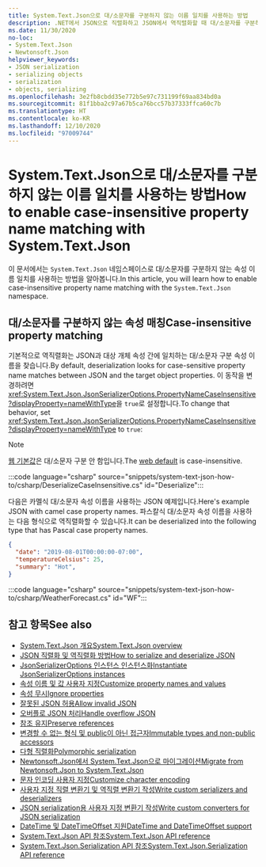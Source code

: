 ```yaml
---
title: System.Text.Json으로 대/소문자를 구분하지 않는 이름 일치를 사용하는 방법
description: .NET에서 JSON으로 직렬화하고 JSON에서 역직렬화할 때 대/소문자를 구분하지 않는 속성 이름 일치를 사용하는 방법을 알아봅니다.
ms.date: 11/30/2020
no-loc:
- System.Text.Json
- Newtonsoft.Json
helpviewer_keywords:
- JSON serialization
- serializing objects
- serialization
- objects, serializing
ms.openlocfilehash: 3e2fb8cbdd35e772b5e97c731199f69aa834bd0a
ms.sourcegitcommit: 81f1bba2c97a67b5ca76bcc57b37333ffca60c7b
ms.translationtype: HT
ms.contentlocale: ko-KR
ms.lasthandoff: 12/10/2020
ms.locfileid: "97009744"
---
```

# <a name="how-to-enable-case-insensitive-property-name-matching-with-no-locsystemtextjson"></a><span data-ttu-id="07b13-103">System.Text.Json으로 대/소문자를 구분하지 않는 이름 일치를 사용하는 방법</span><span class="sxs-lookup"><span data-stu-id="07b13-103">How to enable case-insensitive property name matching with System.Text.Json</span></span>

<span data-ttu-id="07b13-104">이 문서에서는 `System.Text.Json` 네임스페이스로 대/소문자를 구분하지 않는 속성 이름 일치를 사용하는 방법을 알아봅니다.</span><span class="sxs-lookup"><span data-stu-id="07b13-104">In this article, you will learn how to enable case-insensitive property name matching with the `System.Text.Json` namespace.</span></span>

## <a name="case-insensitive-property-matching"></a><span data-ttu-id="07b13-105">대/소문자를 구분하지 않는 속성 매칭</span><span class="sxs-lookup"><span data-stu-id="07b13-105">Case-insensitive property matching</span></span>

<span data-ttu-id="07b13-106">기본적으로 역직렬화는 JSON과 대상 개체 속성 간에 일치하는 대/소문자 구분 속성 이름을 찾습니다.</span><span class="sxs-lookup"><span data-stu-id="07b13-106">By default, deserialization looks for case-sensitive property name matches between JSON and the target object properties.</span></span> <span data-ttu-id="07b13-107">이 동작을 변경하려면 <xref:System.Text.Json.JsonSerializerOptions.PropertyNameCaseInsensitive?displayProperty=nameWithType>을 `true`로 설정합니다.</span><span class="sxs-lookup"><span data-stu-id="07b13-107">To change that behavior, set <xref:System.Text.Json.JsonSerializerOptions.PropertyNameCaseInsensitive?displayProperty=nameWithType> to `true`:</span></span>

> [!NOTE]
> <span data-ttu-id="07b13-108">[웹 기본값](system-text-json-configure-options.md#web-defaults-for-jsonserializeroptions)은 대/소문자 구분 안 함입니다.</span><span class="sxs-lookup"><span data-stu-id="07b13-108">The [web default](system-text-json-configure-options.md#web-defaults-for-jsonserializeroptions) is case-insensitive.</span></span>

:::code language="csharp" source="snippets/system-text-json-how-to/csharp/DeserializeCaseInsensitive.cs" id="Deserialize":::

<span data-ttu-id="07b13-109">다음은 카멜식 대/소문자 속성 이름을 사용하는 JSON 예제입니다.</span><span class="sxs-lookup"><span data-stu-id="07b13-109">Here's example JSON with camel case property names.</span></span> <span data-ttu-id="07b13-110">파스칼식 대/소문자 속성 이름을 사용하는 다음 형식으로 역직렬화할 수 있습니다.</span><span class="sxs-lookup"><span data-stu-id="07b13-110">It can be deserialized into the following type that has Pascal case property names.</span></span>

```json
{
  "date": "2019-08-01T00:00:00-07:00",
  "temperatureCelsius": 25,
  "summary": "Hot",
}
```

:::code language="csharp" source="snippets/system-text-json-how-to/csharp/WeatherForecast.cs" id="WF":::

## <a name="see-also"></a><span data-ttu-id="07b13-111">참고 항목</span><span class="sxs-lookup"><span data-stu-id="07b13-111">See also</span></span>

* [<span data-ttu-id="07b13-112">System.Text.Json 개요</span><span class="sxs-lookup"><span data-stu-id="07b13-112">System.Text.Json overview</span></span>](system-text-json-overview.md)
* [<span data-ttu-id="07b13-113">JSON 직렬화 및 역직렬화 방법</span><span class="sxs-lookup"><span data-stu-id="07b13-113">How to serialize and deserialize JSON</span></span>](system-text-json-how-to.md)
* [<span data-ttu-id="07b13-114">JsonSerializerOptions 인스턴스 인스턴스화</span><span class="sxs-lookup"><span data-stu-id="07b13-114">Instantiate JsonSerializerOptions instances</span></span>](system-text-json-configure-options.md)
* [<span data-ttu-id="07b13-115">속성 이름 및 값 사용자 지정</span><span class="sxs-lookup"><span data-stu-id="07b13-115">Customize property names and values</span></span>](system-text-json-customize-properties.md)
* [<span data-ttu-id="07b13-116">속성 무시</span><span class="sxs-lookup"><span data-stu-id="07b13-116">Ignore properties</span></span>](system-text-json-ignore-properties.md)
* [<span data-ttu-id="07b13-117">잘못된 JSON 허용</span><span class="sxs-lookup"><span data-stu-id="07b13-117">Allow invalid JSON</span></span>](system-text-json-invalid-json.md)
* [<span data-ttu-id="07b13-118">오버플로 JSON 처리</span><span class="sxs-lookup"><span data-stu-id="07b13-118">Handle overflow JSON</span></span>](system-text-json-handle-overflow.md)
* [<span data-ttu-id="07b13-119">참조 유지</span><span class="sxs-lookup"><span data-stu-id="07b13-119">Preserve references</span></span>](system-text-json-preserve-references.md)
* [<span data-ttu-id="07b13-120">변경할 수 없는 형식 및 public이 아닌 접근자</span><span class="sxs-lookup"><span data-stu-id="07b13-120">Immutable types and non-public accessors</span></span>](system-text-json-immutability.md)
* [<span data-ttu-id="07b13-121">다형 직렬화</span><span class="sxs-lookup"><span data-stu-id="07b13-121">Polymorphic serialization</span></span>](system-text-json-polymorphism.md)
* [<span data-ttu-id="07b13-122">Newtonsoft.Json에서 System.Text.Json으로 마이그레이션</span><span class="sxs-lookup"><span data-stu-id="07b13-122">Migrate from Newtonsoft.Json to System.Text.Json</span></span>](system-text-json-migrate-from-newtonsoft-how-to.md)
* [<span data-ttu-id="07b13-123">문자 인코딩 사용자 지정</span><span class="sxs-lookup"><span data-stu-id="07b13-123">Customize character encoding</span></span>](system-text-json-character-encoding.md)
* [<span data-ttu-id="07b13-124">사용자 지정 직렬 변환기 및 역직렬 변환기 작성</span><span class="sxs-lookup"><span data-stu-id="07b13-124">Write custom serializers and deserializers</span></span>](write-custom-serializer-deserializer.md)
* [<span data-ttu-id="07b13-125">JSON serialization용 사용자 지정 변환기 작성</span><span class="sxs-lookup"><span data-stu-id="07b13-125">Write custom converters for JSON serialization</span></span>](system-text-json-converters-how-to.md)
* [<span data-ttu-id="07b13-126">DateTime 및 DateTimeOffset 지원</span><span class="sxs-lookup"><span data-stu-id="07b13-126">DateTime and DateTimeOffset support</span></span>](../datetime/system-text-json-support.md)
* <span data-ttu-id="07b13-127">[System.Text.Json API 참조](xref:System.Text.Json)</span><span class="sxs-lookup"><span data-stu-id="07b13-127">[System.Text.Json API reference](xref:System.Text.Json)</span></span>
* <span data-ttu-id="07b13-128">[System.Text.Json.Serialization API 참조](xref:System.Text.Json.Serialization)</span><span class="sxs-lookup"><span data-stu-id="07b13-128">[System.Text.Json.Serialization API reference](xref:System.Text.Json.Serialization)</span></span>
